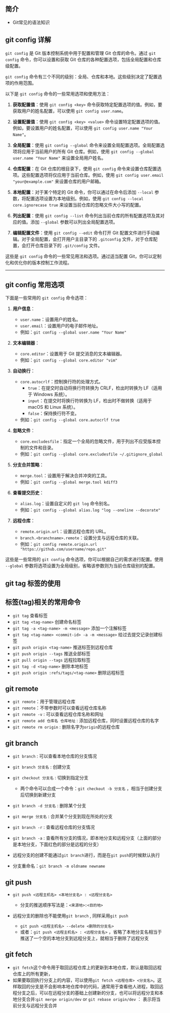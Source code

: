 ## 简介

+ Git常见的语法知识

## git config 详解

`git config` 是 Git 版本控制系统中用于配置和管理 Git 仓库的命令。通过 `git config` 命令，你可以设置和获取 Git 仓库的各种配置选项，包括全局配置和仓库级配置。

`git config` 命令有三个不同的级别：全局、仓库和本地。这些级别决定了配置选项的作用范围。

以下是 `git config` 命令的一些常用选项和使用方法：

1. **获取配置值**：使用 `git config <key>` 命令获取特定配置选项的值。例如，要获取用户的姓名配置，可以使用 `git config user.name`。
   
2. **设置配置值**：使用 `git config <key> <value>` 命令设置特定配置选项的值。例如，要设置用户的姓名配置，可以使用 `git config user.name "Your Name"`。

3. **全局配置**：使用 `git config --global` 命令来设置全局配置选项。全局配置选项将应用于当前用户的所有 Git 仓库。例如，使用 `git config --global user.name "Your Name"` 来设置全局用户姓名。

4. **仓库配置**：在 Git 仓库的根目录下，使用 `git config` 命令来设置仓库配置选项。这些配置选项将仅应用于当前仓库。例如，使用 `git config user.email "your@example.com"` 来设置仓库的用户邮箱。

5. **本地配置**：对于某个特定的 Git 命令，你可以通过在命令后添加 `--local` 参数，将配置选项设置为本地级别。例如，使用 `git config --local core.ignorecase true` 来设置当前仓库的忽略文件大小写的配置。

6. **列出配置**：使用 `git config --list` 命令列出当前仓库的所有配置选项及其对应的值。添加 `--global` 参数可以列出全局配置选项。

7. **编辑配置文件**：使用 `git config --edit` 命令打开 Git 配置文件进行手动编辑。对于全局配置，会打开用户主目录下的 `.gitconfig` 文件，对于仓库配置，会打开仓库目录下的 `.git/config` 文件。

这些是 `git config` 命令的一些常见用法和选项。通过适当配置 Git，你可以定制化和优化你的版本控制工作流程。

---

## git config 常用选项

下面是一些常用的 `git config` 命令选项：

1. **用户信息**：
   - `user.name`：设置用户的姓名。
   - `user.email`：设置用户的电子邮件地址。
   - 例如：`git config --global user.name "Your Name"`
   
2. **文本编辑器**：
   - `core.editor`：设置用于 Git 提交消息的文本编辑器。
   - 例如：`git config --global core.editor "vim"`
   
3. **自动换行**：
   - `core.autocrlf`：控制换行符的处理方式。
     - `true`：在提交时自动将换行符转换为 CRLF，检出时转换为 LF（适用于 Windows 系统）。
     - `input`：在提交时将换行符转换为 LF，检出时不做转换（适用于 macOS 和 Linux 系统）。
     - `false`：保持换行符不变。
   - 例如：`git config --global core.autocrlf true`

4. **忽略文件**：
   - `core.excludesfile`：指定一个全局的忽略文件，用于列出不应受版本控制的文件和目录。
   - 例如：`git config --global core.excludesfile ~/.gitignore_global`

5. **分支合并策略**：
   - `merge.tool`：设置用于解决合并冲突的工具。
   - 例如：`git config --global merge.tool kdiff3`

6. **查看提交历史**：
   - `alias.log`：设置自定义的 `git log` 命令别名。
   - 例如：`git config --global alias.log "log --oneline --decorate"`

7. **远程仓库**：
   - `remote.origin.url`：设置远程仓库的 URL。
   - `branch.<branchname>.remote`：设置分支与远程仓库的关联。
   - 例如：`git config remote.origin.url "https://github.com/username/repo.git"`
   
这些是一些常用的 `git config` 命令选项，你可以根据自己的需求进行配置。使用 `--global` 参数将选项设置为全局级别，省略该参数则为当前仓库级别的配置。

## git tag 标签的使用

## 标签(tag)相关的常用命令

+ `git tag` 查看标签
+ `git tag <tag-name>` 创建命名标签
+ `git tag -a <tag-name> -m <message>` 添加一个注解标签
+ `git tag <tag-name> <commit-id> -a -m <message>` 给过去提交记录创建标签
+ `git push origin <tag-name>` 推送标签到远程仓库
+ `git push origin --tags` 推送全部标签
+ `git pull origin --tags` 远程拉取标签
+ `git tag -d <tag-name>` 删除本地标签
+ `git push origin :refs/tags/<tag-name>` 删除远程标签

## git remote

+ `git remote`：用于管理远程仓库
+ `git remote`：不带参数时可以查看远程仓库名称
+ `git remote -v` : 可以查看远程仓库名称和网址
+ `git remote add 仓库名 仓库地址` : 添加远程仓库，同时设置远程仓库的名字
+ `git remote rm origin` : 删除名字为`origin`的远程仓库

## git branch

+ `git branch` : 可以查看本地仓库的分支情况
+ `git branch 分支名` : 创建分支
+ `git checkout 分支名` : 切换到指定分支
  + 两个命令可以合成一个命令：`git checkout -b 分支名` ，相当于创建分支后切换到新建分支

+ `git branch -d 分支名` : 删除某个分支
+ `git merge 分支名` : 合并某个分支到现在所处的分支

+ `git branch -r` : 查看远程仓库的分支情况
+ `git branch -a` : 查看所有分支的情况，即本地分支和远程分支（上面的部分是本地分支，下面红色的部分是远程的分支）

+ 远程分支的创建不能通过`git branch`进行，而是在`git push`的时候默认执行

+ 分支重命名：`git branch -m oldname newname`

## git push

+ `git push <远程主机名> <本地分支名> : <远程分支名>`
  + 分支的推送顺序写法是：`<来源地>:<目的地>`

+ 远程分支的删除也不能使用`git branch` , 同样采用`git push`
  + `git push <远程主机名> --delete <删除的分支名>`
  + 或者：`git push <远程主机名> : <远程分支名>` ，省略了本地分支名相当于推送了一个空的本地分支到远程分支上，就相当于删除了远程分支

## git fetch

+ `git fetch`这个命令用于取回远程仓库上的更新到本地仓库，默认是取回远程仓库上的所有更新，
+ 如果要取回执行分支上的内容，可以使用`git fetch <远程仓库> <分支名>`。这样取回的分支是不会影响本地仓库中的代码，通常用于查看他人进程，取回远程分支之后，可以在远程分支的基础上创建新的分支，也可以将远程分支和本地分支合并:`git merge origin/dev` or `git rebase origin/dev` ： 表示将当前分支与远程分支合并

